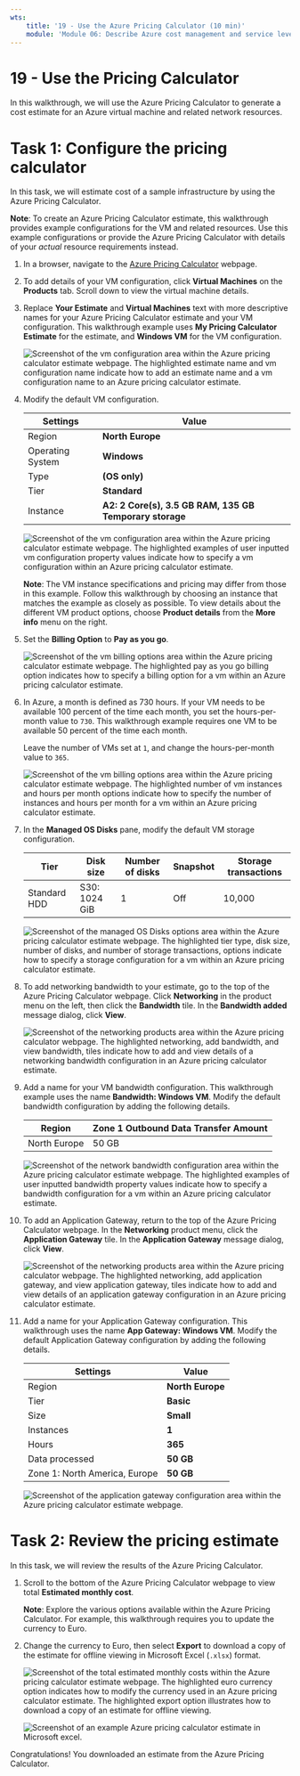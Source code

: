 ```yaml
---
wts:
    title: '19 - Use the Azure Pricing Calculator (10 min)'
    module: 'Module 06: Describe Azure cost management and service level agreements'
---
```

# 19 - Use the Pricing Calculator

In this walkthrough, we will use the Azure Pricing Calculator to generate a cost estimate for an Azure virtual machine and related network resources.

# Task 1: Configure the pricing calculator

In this task, we will estimate cost of a sample infrastructure by using the Azure Pricing Calculator. 

**Note**: To create an Azure Pricing Calculator estimate, this walkthrough provides example configurations for the VM and related resources. Use this example configurations or provide the Azure Pricing Calculator with details of your *actual* resource requirements instead.

1. In a browser, navigate to the [Azure Pricing Calculator](https://azure.microsoft.com/en-us/pricing/calculator/) webpage.

2. To add details of your VM configuration, click **Virtual Machines** on the **Products** tab. Scroll down to view the virtual machine details. 

3. Replace **Your Estimate** and **Virtual Machines** text with more descriptive names for your Azure Pricing Calculator estimate and your VM configuration. This walkthrough example uses **My Pricing Calculator Estimate** for the estimate, and **Windows VM** for the VM configuration.

   ![Screenshot of the vm configuration area within the Azure pricing calculator estimate webpage. The highlighted estimate name and vm configuration name indicate how to add an estimate name and a vm configuration name to an Azure pricing calculator estimate.](../images/1901.png)

4. Modify the default VM configuration.

    | Settings | Value |
    | -- | -- |
    | Region | **North Europe** |
    | Operating System | **Windows** |
    | Type | **(OS only)** |
    | Tier | **Standard** |  
    | Instance | **A2: 2 Core(s), 3.5 GB RAM, 135 GB Temporary storage** |

   ![Screenshot of the vm configuration area within the Azure pricing calculator estimate webpage. The highlighted examples of user inputted vm configuration property values indicate how to specify a vm configuration within an Azure pricing calculator estimate.](../images/1902.png)

    **Note**: The VM instance specifications and pricing may differ from those in this example. Follow this walkthrough by choosing an instance that matches the example as closely as possible. To view details about the different VM product options, choose **Product details** from the **More info** menu on the right.

5. Set the **Billing Option** to **Pay as you go**.

   ![Screenshot of the vm billing options area within the Azure pricing calculator estimate webpage. The highlighted pay as you go billing option indicates how to specify a billing option for a vm within an Azure pricing calculator estimate.](../images/1903.png)

6. In Azure, a month is defined as 730 hours. If your VM needs to be available 100 percent of the time each month, you set the hours-per-month value to `730`. This walkthrough example requires one VM to be available 50 percent of the time each month.

    Leave the number of VMs set at `1`, and change the hours-per-month value to `365`.

   ![Screenshot of the vm billing options area within the Azure pricing calculator estimate webpage. The highlighted number of vm instances and hours per month options indicate how to specify the number of instances and hours per month for a vm within an Azure pricing calculator estimate.](../images/1904.png)

7. In the **Managed OS Disks** pane, modify the default VM storage configuration.

    | Tier | Disk size | Number of disks | Snapshot | Storage transactions |
    | ---- | --------- | --------------- | -------- | -------------------- |
    | Standard HDD | S30: 1024 GiB | 1 | Off | 10,000 |

   ![Screenshot of the managed OS Disks options area within the Azure pricing calculator estimate webpage. The highlighted tier type, disk size, number of disks, and number of storage transactions, options indicate how to specify a storage configuration for a vm within an Azure pricing calculator estimate.](../images/1905.png)

8. To add networking bandwidth to your estimate, go to the top of the Azure Pricing Calculator webpage. Click **Networking** in the product menu on the left, then click the **Bandwidth** tile. In the **Bandwidth added** message dialog, click **View**.

   ![Screenshot of the networking products area within the Azure pricing calculator webpage. The highlighted networking, add bandwidth, and view bandwidth, tiles indicate how to add and view details of a networking bandwidth configuration in an Azure pricing calculator estimate.](../images/1906.png)

9. Add a name for your VM bandwidth configuration. This walkthrough example uses the name **Bandwidth: Windows VM**. Modify the default bandwidth configuration by adding the following details.

    | Region | Zone 1 Outbound Data Transfer Amount |
    | ------ | -------------------------------------- |
    | North Europe | 50 GB |

   ![Screenshot of the network bandwidth configuration area within the Azure pricing calculator estimate webpage. The highlighted examples of user inputted bandwidth property values indicate how to specify a bandwidth configuration for a vm within an Azure pricing calculator estimate.](../images/1907.png)

10. To add an Application Gateway, return to the top of the Azure Pricing Calculator webpage. In the **Networking** product menu, click the **Application Gateway** tile. In the **Application Gateway** message dialog, click **View**.

    ![Screenshot of the networking products area within the Azure pricing calculator webpage. The highlighted networking, add application gateway, and view application gateway, tiles indicate how to add and view details of an application gateway configuration in an Azure pricing calculator estimate.](../images/1908.png)

11. Add a name for your Application Gateway configuration. This walkthrough uses the name **App Gateway: Windows VM**. Modify the default Application Gateway configuration by adding the following details.

    | Settings | Value |
    | -- | -- |
    | Region | **North Europe** |
    | Tier | **Basic** |
    | Size | **Small** |
    | Instances | **1** |  
    | Hours | **365** |
    | Data processed | **50 GB** |
    | Zone 1: North America, Europe | **50 GB**|

    ![Screenshot of the application gateway configuration area within the Azure pricing calculator estimate webpage.](../images/1909.png)


# Task 2: Review the pricing estimate

In this task, we will review the results of the Azure Pricing Calculator. 

1. Scroll to the bottom of the Azure Pricing Calculator webpage to view total **Estimated monthly cost**.

    **Note**: Explore the various options available within the Azure Pricing Calculator. For example, this walkthrough requires you to update the currency to Euro.

2. Change the currency to Euro, then select **Export** to download a copy of the estimate for offline viewing in Microsoft Excel (`.xlsx`) format.

    ![Screenshot of the total estimated monthly costs within the Azure pricing calculator estimate webpage. The highlighted euro currency option indicates how to modify the currency used in an Azure pricing calculator estimate. The highlighted export option illustrates how to download a copy of an estimate for offline viewing.](../images/1910.png)

    ![Screenshot of an example Azure pricing calculator estimate in Microsoft excel.](../images/1911.png)

Congratulations! You downloaded an estimate from the Azure Pricing Calculator.
